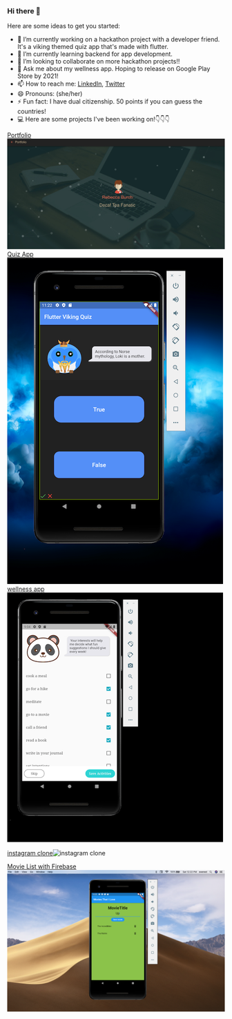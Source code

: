 ### Hi there 👋


Here are some ideas to get you started:

- 🔭 I’m currently working on a hackathon project with a developer friend. It's a viking themed quiz app that's made with flutter.
- 🌱 I’m currently learning backend for app development.
- 👯 I’m looking to collaborate on more hackathon projects!!
- 💬 Ask me about my wellness app. Hoping to release on Google Play Store by 2021!
- 📫 How to reach me: [LinkedIn](https://www.linkedin.com/in/rebecca-burch/), [Twitter](https://twitter.com/home)
- 😄 Pronouns: (she/her)
- ⚡ Fun fact: I have dual citizenship. 50 points if you can guess the countries!
- 💻 Here are some projects I've been working on!👇👇👇

[Portfolio](https://rebecca-portfolio-firebase.firebaseapp.com/)![Live Demo Screenshot](https://github.com/thinklikeadesigner/rebecca-burch-portfolio-website/blob/master/src/images/livedemopic.png)
 [Quiz App](https://github.com/thinklikeadesigner/viking_quiz) ![quiz app](https://github.com/thinklikeadesigner/viking_quiz/blob/main/assets/smallerquiz.png)
[wellness app](https://github.com/thinklikeadesigner/Duolyfe_flutter_app) ![duolyfe app](https://github.com/thinklikeadesigner/Duolyfe_flutter_app/blob/main/assets/newduo.png)

[instagram clone](https://thinklikeadesigner.github.io/web_project_9/)![instagram clone](https://github.com/thinklikeadesigner/web_project_9/blob/master/src/images/Screen%20Shot%202020-11-21%20at%2011.38.32%20PM.png)


[Movie List with Firebase](https://github.com/thinklikeadesigner/MoviesList_with_firebase)![mobile app screenshot](https://github.com/thinklikeadesigner/MoviesList_with_firebase/blob/main/Screen%20Shot%202020-11-07%20at%2012.22.52%20PM.png)
